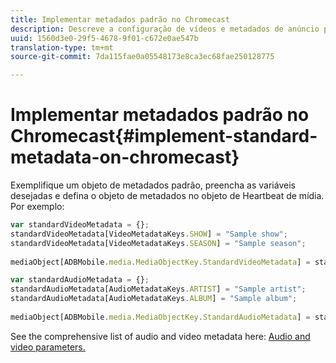 ```yaml
---
title: Implementar metadados padrão no Chromecast
description: Descreve a configuração de vídeos e metadados de anúncio padrão no Chromecast.
uuid: 1560d3e0-29f5-4678-9f01-c672e0ae547b
translation-type: tm+mt
source-git-commit: 7da115fae0a05548173e8ca3ec68fae250128775

---
```



# Implementar metadados padrão no Chromecast{#implement-standard-metadata-on-chromecast}

Exemplifique um objeto de metadados padrão, preencha as variáveis desejadas e defina o objeto de metadados no objeto de Heartbeat de mídia. Por exemplo:

```js
var standardVideoMetadata = {}; 
standardVideoMetadata[VideoMetadataKeys.SHOW] = "Sample show"; 
standardVideoMetadata[VideoMetadataKeys.SEASON] = "Sample season"; 
 
mediaObject[ADBMobile.media.MediaObjectKey.StandardVideoMetadata] = standardVideoMetadata;
```

```js
var standardAudioMetadata = {}; 
standardAudioMetadata[AudioMetadataKeys.ARTIST] = "Sample artist"; 
standardAudioMetadata[AudioMetadataKeys.ALBUM] = "Sample album"; 
 
mediaObject[ADBMobile.media.MediaObjectKey.StandardAudioMetadata] = standardAudioMetadata;
```

See the comprehensive list of audio and video metadata here: [Audio and video parameters.](/help/metrics-and-metadata/audio-video-parameters.md)
